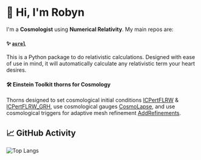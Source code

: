 # 👋 Hi, I'm Robyn 

I'm a **Cosmologist** using **Numerical Relativity**. My main repos are:

#### ✨ [`aurel`](https://robynlm.github.io/aurel/) 
This is a Python package to do relativistic calculations. Designed with ease of use in mind, it will automatically calculate any relativistic term your heart desires.

#### 🛠️ Einstein Toolkit thorns for Cosmology
Thorns designed to set cosmological initial conditions [ICPertFLRW](https://github.com/robynlm/ICPertFLRW) & [ICPertFLRW_GRH](https://github.com/robynlm/ICPertFLRW_GRH), use cosmological gauges [CosmoLapse](https://github.com/robynlm/CosmoThorn), and use cosmological triggers for adaptive mesh refinement [AddRefinements](https://github.com/robynlm/AddRefinements).

## 📈 GitHub Activity

![Top Langs](https://github-readme-stats.vercel.app/api/top-langs/?username=robynlm&layout=compact&theme=tokyonight)
